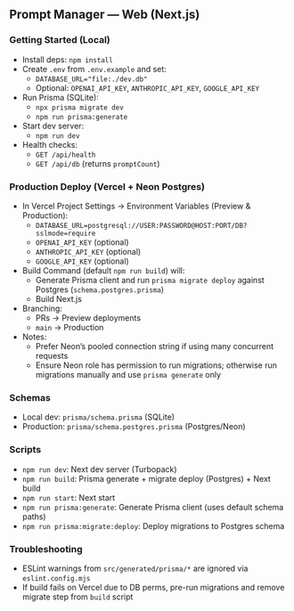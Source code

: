 ## Prompt Manager — Web (Next.js)

### Getting Started (Local)

- Install deps: `npm install`
- Create `.env` from `.env.example` and set:
  - `DATABASE_URL="file:./dev.db"`
  - Optional: `OPENAI_API_KEY`, `ANTHROPIC_API_KEY`, `GOOGLE_API_KEY`
- Run Prisma (SQLite):
  - `npx prisma migrate dev`
  - `npm run prisma:generate`
- Start dev server:
  - `npm run dev`
- Health checks:
  - `GET /api/health`
  - `GET /api/db` (returns `promptCount`)

### Production Deploy (Vercel + Neon Postgres)

- In Vercel Project Settings → Environment Variables (Preview & Production):
  - `DATABASE_URL=postgresql://USER:PASSWORD@HOST:PORT/DB?sslmode=require`
  - `OPENAI_API_KEY` (optional)
  - `ANTHROPIC_API_KEY` (optional)
  - `GOOGLE_API_KEY` (optional)
- Build Command (default `npm run build`) will:
  - Generate Prisma client and run `prisma migrate deploy` against Postgres (`schema.postgres.prisma`)
  - Build Next.js
- Branching:
  - PRs → Preview deployments
  - `main` → Production
- Notes:
  - Prefer Neon’s pooled connection string if using many concurrent requests
  - Ensure Neon role has permission to run migrations; otherwise run migrations manually and use `prisma generate` only

### Schemas

- Local dev: `prisma/schema.prisma` (SQLite)
- Production: `prisma/schema.postgres.prisma` (Postgres/Neon)

### Scripts

- `npm run dev`: Next dev server (Turbopack)
- `npm run build`: Prisma generate + migrate deploy (Postgres) + Next build
- `npm run start`: Next start
- `npm run prisma:generate`: Generate Prisma client (uses default schema paths)
- `npm run prisma:migrate:deploy`: Deploy migrations to Postgres schema

### Troubleshooting

- ESLint warnings from `src/generated/prisma/*` are ignored via `eslint.config.mjs`
- If build fails on Vercel due to DB perms, pre-run migrations and remove migrate step from `build` script
